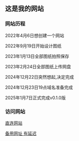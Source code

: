 ## 这是我的网站

### 网站历程

2022年4月6日想创建一个网站

2022年9月19日开始设计图纸

2023年1月13日全部图纸拍照保存

2023年2月24日全部图纸上传网盘

2024年12月22日突然想起,决定完成

2024年12月23日19点域名准备完成

2025年1月7日正式完成v0.1.0版

### 访问网站

[直连网站](https://six-my.github.io/)

[备用网址 有延迟](https://six-my-github-io.pages.dev/)

